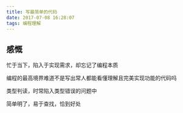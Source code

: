 ```yaml
---
title: 写最简单的代码
date: 2017-07-08 16:28:07
tags: 编程理解
---
```


## 感慨
忙于当下，陷入于实现需求，却忘记了编程本质

编程的最高境界难道不是写出常人都能看懂理解且完美实现功能的代码吗

类型判读，时常陷入类型错误的问题中

简单明了，易于查找，恰到好处
